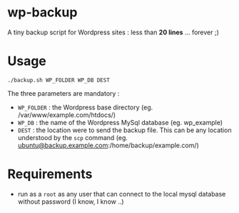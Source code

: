 # wp-backup
A tiny backup script for Wordpress sites : less than **20 lines** ... forever ;)

# Usage

````
./backup.sh WP_FOLDER WP_DB DEST
````

The three parameters are mandatory :

- `WP_FOLDER`   : the Wordpress base directory (eg. /var/www/example.com/htdocs/)
- `WP_DB`       : the name of the Wordpress MySql database (eg. wp_example)
- `DEST`        : the location were to send the backup file. This can be any location understood by the `scp` command (eg. ubuntu@backup.example.com:/home/backup/example.com/)

# Requirements

- run as a `root` as any user that can connect to the local mysql database without password (I know, I know ..)

